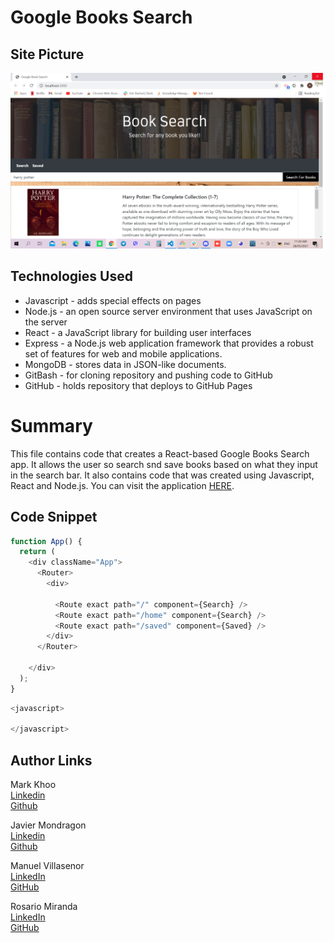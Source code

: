 # Google Books Search

## Site Picture
![Site](googlebooksearch.png)

## Technologies Used
- Javascript - adds special effects on pages
- Node.js - an open source server environment that uses JavaScript on the server
- React - a JavaScript library for building user interfaces
- Express - a Node.js web application framework that provides a robust set of features for web and mobile applications.
- MongoDB - stores data in JSON-like documents. 
- GitBash - for cloning repository and pushing code to GitHub
- GitHub - holds repository that deploys to GitHub Pages

# Summary
This file contains code that creates a React-based Google Books Search app. It allows the user so search snd save books based on what they input in the search bar. It also contains code that was created using Javascript, React and Node.js. You can visit the application [HERE](https://fathomless-coast-53268.herokuapp.com/).

## Code Snippet
```javascript
function App() {
  return (
    <div className="App">
      <Router>
        <div>
        
          <Route exact path="/" component={Search} />
          <Route exact path="/home" component={Search} />
          <Route exact path="/saved" component={Saved} />
        </div>
      </Router>

    </div>
  );
}
```

```javascript
<javascript>

</javascript>
```

## Author Links 

Mark Khoo <br />
[Linkedin](https://github.com/markkhoo) <br />
[Github](https://www.linkedin.com/in/markdkhoo/)

Javier Mondragon <br />
[Linkedin](https://www.linkedin.com/in/javier-mondragon-7b471719b/) <br />
[Github](https://github.com/javimarashall)

Manuel Villasenor <br />
[LinkedIn](https://www.linkedin.com/in/manuel-villasenor-854186205/)<br />
[GitHub](https://github.com/manuelvrsr)

Rosario Miranda <br />
[LinkedIn](https://www.linkedin.com/in/rosario-miranda-b81170132/)<br />
[GitHub](https://github.com/rtmiranda18)
